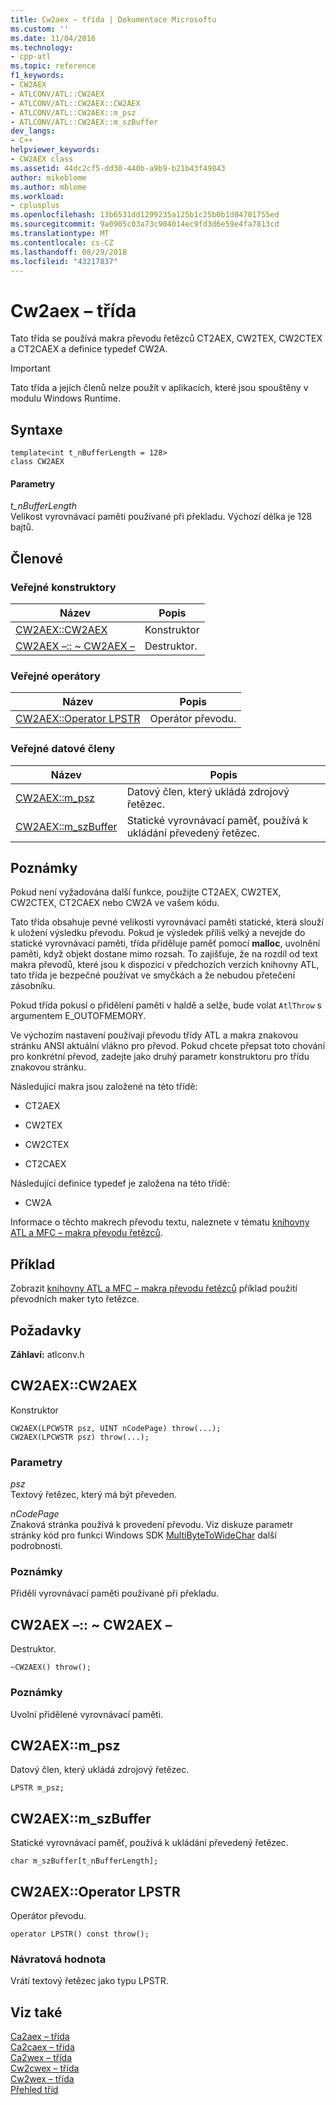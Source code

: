 ```yaml
---
title: Cw2aex – třída | Dokumentace Microsoftu
ms.custom: ''
ms.date: 11/04/2016
ms.technology:
- cpp-atl
ms.topic: reference
f1_keywords:
- CW2AEX
- ATLCONV/ATL::CW2AEX
- ATLCONV/ATL::CW2AEX::CW2AEX
- ATLCONV/ATL::CW2AEX::m_psz
- ATLCONV/ATL::CW2AEX::m_szBuffer
dev_langs:
- C++
helpviewer_keywords:
- CW2AEX class
ms.assetid: 44dc2cf5-dd30-440b-a9b9-b21b43f49843
author: mikeblome
ms.author: mblome
ms.workload:
- cplusplus
ms.openlocfilehash: 13b6531dd1299235a125b1c25b0b1d84781755ed
ms.sourcegitcommit: 9a0905c03a73c904014ec9fd3d6e59e4fa7813cd
ms.translationtype: MT
ms.contentlocale: cs-CZ
ms.lasthandoff: 08/29/2018
ms.locfileid: "43217837"
---
```

# <a name="cw2aex-class"></a>Cw2aex – třída
Tato třída se používá makra převodu řetězců CT2AEX, CW2TEX, CW2CTEX a CT2CAEX a definice typedef CW2A.  
  
> [!IMPORTANT]
>  Tato třída a jejích členů nelze použít v aplikacích, které jsou spouštěny v modulu Windows Runtime.  
  
## <a name="syntax"></a>Syntaxe  
  
```
template<int t_nBufferLength = 128>  
class CW2AEX
```  
  
#### <a name="parameters"></a>Parametry  
 *t_nBufferLength*  
 Velikost vyrovnávací paměti používané při překladu. Výchozí délka je 128 bajtů.  
  
## <a name="members"></a>Členové  
  
### <a name="public-constructors"></a>Veřejné konstruktory  
  
|Název|Popis|  
|----------|-----------------|  
|[CW2AEX::CW2AEX](#cw2aex)|Konstruktor|  
|[CW2AEX –:: ~ CW2AEX –](#dtor)|Destruktor.|  
  
### <a name="public-operators"></a>Veřejné operátory  
  
|Název|Popis|  
|----------|-----------------|  
|[CW2AEX::Operator LPSTR](#operator_lpstr)|Operátor převodu.|  
  
### <a name="public-data-members"></a>Veřejné datové členy  
  
|Název|Popis|  
|----------|-----------------|  
|[CW2AEX::m_psz](#m_psz)|Datový člen, který ukládá zdrojový řetězec.|  
|[CW2AEX::m_szBuffer](#m_szbuffer)|Statické vyrovnávací paměť, používá k ukládání převedený řetězec.|  
  
## <a name="remarks"></a>Poznámky  
 Pokud není vyžadována další funkce, použijte CT2AEX, CW2TEX, CW2CTEX, CT2CAEX nebo CW2A ve vašem kódu.  
  
 Tato třída obsahuje pevné velikosti vyrovnávací paměti statické, která slouží k uložení výsledku převodu. Pokud je výsledek příliš velký a nevejde do statické vyrovnávací paměti, třída přiděluje paměť pomocí **malloc**, uvolnění paměti, když objekt dostane mimo rozsah. To zajišťuje, že na rozdíl od text makra převodů, které jsou k dispozici v předchozích verzích knihovny ATL, tato třída je bezpečné používat ve smyčkách a že nebudou přetečení zásobníku.  
  
 Pokud třída pokusí o přidělení paměti v haldě a selže, bude volat `AtlThrow` s argumentem E_OUTOFMEMORY.  
  
 Ve výchozím nastavení používají převodu třídy ATL a makra znakovou stránku ANSI aktuální vlákno pro převod. Pokud chcete přepsat toto chování pro konkrétní převod, zadejte jako druhý parametr konstruktoru pro třídu znakovou stránku.  
  
 Následující makra jsou založené na této třídě:  
  
- CT2AEX  
  
- CW2TEX  
  
- CW2CTEX  
  
- CT2CAEX  
  
 Následující definice typedef je založena na této třídě:  
  
- CW2A  
  
 Informace o těchto makrech převodu textu, naleznete v tématu [knihovny ATL a MFC – makra převodu řetězců](string-conversion-macros.md).  
  
## <a name="example"></a>Příklad  
 Zobrazit [knihovny ATL a MFC – makra převodu řetězců](string-conversion-macros.md) příklad použití převodních maker tyto řetězce.  
  
## <a name="requirements"></a>Požadavky  
 **Záhlaví:** atlconv.h  
  
##  <a name="cw2aex"></a>  CW2AEX::CW2AEX  
 Konstruktor  
  
```
CW2AEX(LPCWSTR psz, UINT nCodePage) throw(...);  
CW2AEX(LPCWSTR psz) throw(...);
```  
  
### <a name="parameters"></a>Parametry  
 *psz*  
 Textový řetězec, který má být převeden.  
  
 *nCodePage*  
 Znaková stránka používá k provedení převodu. Viz diskuze parametr stránky kód pro funkci Windows SDK [MultiByteToWideChar](/windows/desktop/api/stringapiset/nf-stringapiset-multibytetowidechar) další podrobnosti.  
  
### <a name="remarks"></a>Poznámky  
 Přidělí vyrovnávací paměti používané při překladu.  
  
##  <a name="dtor"></a>  CW2AEX –:: ~ CW2AEX –  
 Destruktor.  
  
```
~CW2AEX() throw();
```  
  
### <a name="remarks"></a>Poznámky  
 Uvolní přidělené vyrovnávací paměti.  
  
##  <a name="m_psz"></a>  CW2AEX::m_psz  
 Datový člen, který ukládá zdrojový řetězec.  
  
```
LPSTR m_psz;
```  
  
##  <a name="m_szbuffer"></a>  CW2AEX::m_szBuffer  
 Statické vyrovnávací paměť, používá k ukládání převedený řetězec.  
  
```
char m_szBuffer[t_nBufferLength];
```  
  
##  <a name="operator_lpstr"></a>  CW2AEX::Operator LPSTR  
 Operátor převodu.  
  
```  
operator LPSTR() const throw();
```  
  
### <a name="return-value"></a>Návratová hodnota  
 Vrátí textový řetězec jako typu LPSTR.  
  
## <a name="see-also"></a>Viz také  
 [Ca2aex – třída](../../atl/reference/ca2aex-class.md)   
 [Ca2caex – třída](../../atl/reference/ca2caex-class.md)   
 [Ca2wex – třída](../../atl/reference/ca2wex-class.md)   
 [Cw2cwex – třída](../../atl/reference/cw2cwex-class.md)   
 [Cw2wex – třída](../../atl/reference/cw2wex-class.md)   
 [Přehled tříd](../../atl/atl-class-overview.md)
